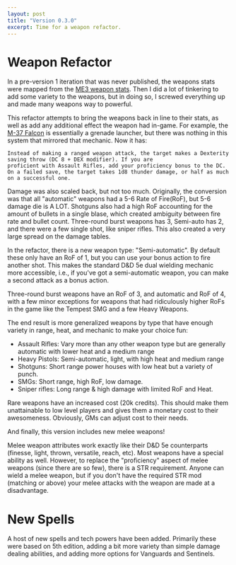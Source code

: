 ```yaml
---
layout: post
title: "Version 0.3.0"
excerpt: Time for a weapon refactor.
---
```


# Weapon Refactor

In a pre-version 1 iteration that was never published, the weapons stats were mapped from the [ME3 weapon stats](http://masseffect.wikia.com/wiki/Weapons#Mass_Effect_3).
Then I did a lot of tinkering to add some variety to the weapons, but in doing so, I screwed everything up and made many weapons way to powerful.

This refactor attempts to bring the weapons back in line to their stats, as well as add any additional effect the weapon had in-game.
For example, the [M-37 Falcon](http://masseffect.wikia.com/wiki/M-37_Falcon) is essentially a grenade launcher, but there was nothing in
this system that mirrored that mechanic. Now it has:

```
Instead of making a ranged weapon attack, the target makes a Dexterity saving throw (DC 8 + DEX modifier). If you are
proficient with Assault Rifles, add your proficiency bonus to the DC. On a failed save, the target takes 1d8 thunder damage, or half as much on a successful one.
```

Damage was also scaled back, but not too much. Originally, the conversion was that all "automatic" weapons had a 5-6 Rate of Fire(RoF), but 5-6 damage die is A LOT.
Shotguns also had a high RoF accounting for the amount of bullets in a single blase, which created ambiguity between fire rate and bullet count.
Three-round burst weapons has 3, Semi-auto has 2, and there were a few single shot, like sniper rifles. This also created a very large
spread on the damage tables.

In the refactor, there is a new weapon type: "Semi-automatic". By default these only have an RoF of 1, but you can use your bonus
action to fire another shot. This makes the standard D&D 5e dual wielding mechanic more accessible, i.e., if you've got a
semi-automatic weapon, you can make a second attack as a bonus action.

Three-round burst weapons have an RoF of 3, and automatic and RoF of 4, with a few minor exceptions for weapons that had
ridiculously higher RoFs in the game like the Tempest SMG and a few Heavy Weapons.

The end result is more generalized weapons by type that have enough variety in range, heat, and mechanic to make your choice fun:

* Assault Rifles: Vary more than any other weapon type but are generally automatic with lower heat and a medium range
* Heavy Pistols: Semi-automatic, light, with high heat and medium range
* Shotguns: Short range power houses with low heat but a variety of punch.
* SMGs: Short range, high RoF, low damage.
* Sniper rifles: Long range & high damage with limited RoF and Heat.

Rare weapons have an increased cost (20k credits). This should make them unattainable to low level players and
gives them a monetary cost to their awesomeness. Obviously, GMs can adjust cost to their needs.

And finally, this version includes new melee weapons!

Melee weapon attributes work exactly like their D&D 5e counterparts (finesse, light, thrown, versatile, reach, etc). Most weapons have a special
ability as well. However, to replace the "proficiency" aspect of melee weapons (since there are so few), there is a STR requirement.
Anyone can wield a melee weapon, but if you don't have the required STR mod (matching or above) your melee attacks with the weapon are
made at a disadvantage.

# New Spells
A host of new spells and tech powers have been added. Primarily these were based on 5th edition, adding a bit more variety
than simple damage dealing abilities, and adding more options for Vanguards and Sentinels.





